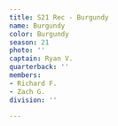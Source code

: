 ```yaml
---
title: S21 Rec - Burgundy
name: Burgundy
color: Burgundy
season: 21
photo: ''
captain: Ryan V.
quarterback: ''
members:
- Richard F.
- Zach G.
division: ''

---
```


